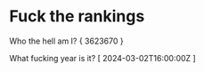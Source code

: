 # Fuck the rankings

Who the hell am I?
{ 3623670 }

What fucking year is it?
[ 2024-03-02T16:00:00Z ]
